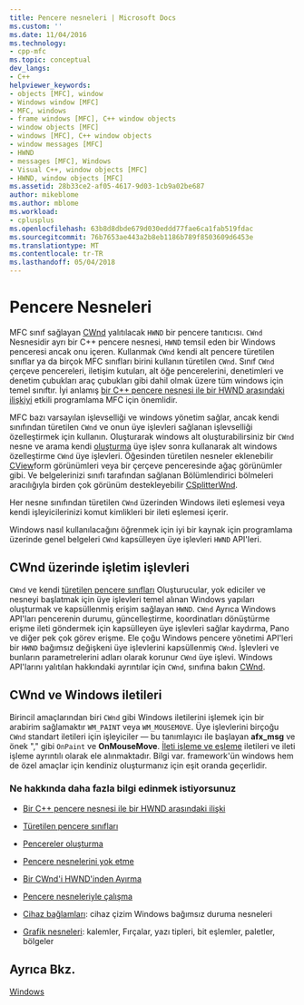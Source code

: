 ```yaml
---
title: Pencere nesneleri | Microsoft Docs
ms.custom: ''
ms.date: 11/04/2016
ms.technology:
- cpp-mfc
ms.topic: conceptual
dev_langs:
- C++
helpviewer_keywords:
- objects [MFC], window
- Windows window [MFC]
- MFC, windows
- frame windows [MFC], C++ window objects
- window objects [MFC]
- windows [MFC], C++ window objects
- window messages [MFC]
- HWND
- messages [MFC], Windows
- Visual C++, window objects [MFC]
- HWND, window objects [MFC]
ms.assetid: 28b33ce2-af05-4617-9d03-1cb9a02be687
author: mikeblome
ms.author: mblome
ms.workload:
- cplusplus
ms.openlocfilehash: 63b8d8dbde679d030eddd77fae6ca1fab519fdac
ms.sourcegitcommit: 76b7653ae443a2b8eb1186b789f8503609d6453e
ms.translationtype: MT
ms.contentlocale: tr-TR
ms.lasthandoff: 05/04/2018
---
```

# <a name="window-objects"></a>Pencere Nesneleri
MFC sınıf sağlayan [CWnd](../mfc/reference/cwnd-class.md) yalıtılacak `HWND` bir pencere tanıtıcısı. `CWnd` Nesnesidir ayrı bir C++ pencere nesnesi, `HWND` temsil eden bir Windows penceresi ancak onu içeren. Kullanmak `CWnd` kendi alt pencere türetilen sınıflar ya da birçok MFC sınıfları birini kullanın türetilen `CWnd`. Sınıf `CWnd` çerçeve pencereleri, iletişim kutuları, alt öğe pencerelerini, denetimleri ve denetim çubukları araç çubukları gibi dahil olmak üzere tüm windows için temel sınıftır. İyi anlamış [bir C++ pencere nesnesi ile bir HWND arasındaki ilişkiyi](../mfc/relationship-between-a-cpp-window-object-and-an-hwnd.md) etkili programlama MFC için önemlidir.  
  
 MFC bazı varsayılan işlevselliği ve windows yönetim sağlar, ancak kendi sınıfından türetilen `CWnd` ve onun üye işlevleri sağlanan işlevselliği özelleştirmek için kullanın. Oluşturarak windows alt oluşturabilirsiniz bir `CWnd` nesne ve arama kendi [oluşturma](../mfc/reference/cwnd-class.md#create) üye işlev sonra kullanarak alt windows özelleştirme `CWnd` üye işlevleri. Öğesinden türetilen nesneler eklenebilir [CView](../mfc/reference/cview-class.md)form görünümleri veya bir çerçeve penceresinde ağaç görünümler gibi. Ve belgelerinizi sınıfı tarafından sağlanan Bölümlendirici bölmeleri aracılığıyla birden çok görünüm destekleyebilir [CSplitterWnd](../mfc/reference/csplitterwnd-class.md).  
  
 Her nesne sınıfından türetilen `CWnd` üzerinden Windows ileti eşlemesi veya kendi işleyicilerinizi komut kimlikleri bir ileti eşlemesi içerir.  
  
 Windows nasıl kullanılacağını öğrenmek için iyi bir kaynak için programlama üzerinde genel belgeleri `CWnd` kapsülleyen üye işlevleri `HWND` API'leri.  
  
## <a name="functions-for-operating-on-a-cwnd"></a>CWnd üzerinde işletim işlevleri  
 `CWnd` ve kendi [türetilen pencere sınıfları](../mfc/derived-window-classes.md) Oluşturucular, yok ediciler ve nesneyi başlatmak için üye işlevleri temel alınan Windows yapıları oluşturmak ve kapsüllenmiş erişim sağlayan `HWND`. `CWnd` Ayrıca Windows API'ları pencerenin durumu, güncelleştirme, koordinatları dönüştürme erişme ileti göndermek için kapsülleyen üye işlevleri sağlar kaydırma, Pano ve diğer pek çok görev erişme. Ele çoğu Windows pencere yönetimi API'leri bir `HWND` bağımsız değişkeni üye işlevlerini kapsüllenmiş `CWnd`. İşlevleri ve bunların parametrelerini adları olarak korunur `CWnd` üye işlevi. Windows API'larını yalıtılan hakkındaki ayrıntılar için `CWnd`, sınıfına bakın [CWnd](../mfc/reference/cwnd-class.md).  
  
## <a name="cwnd-and-windows-messages"></a>CWnd ve Windows iletileri  
 Birincil amaçlarından biri `CWnd` gibi Windows iletilerini işlemek için bir arabirim sağlamaktır `WM_PAINT` veya `WM_MOUSEMOVE`. Üye işlevlerini birçoğu `CWnd` standart iletileri için işleyiciler — bu tanımlayıcı ile başlayan **afx_msg** ve önek "," gibi `OnPaint` ve **OnMouseMove**. [İleti işleme ve eşleme](../mfc/message-handling-and-mapping.md) iletileri ve ileti işleme ayrıntılı olarak ele alınmaktadır. Bilgi var. framework'ün windows hem de özel amaçlar için kendiniz oluşturmanız için eşit oranda geçerlidir.  
  
### <a name="what-do-you-want-to-know-more-about"></a>Ne hakkında daha fazla bilgi edinmek istiyorsunuz  
  
-   [Bir C++ pencere nesnesi ile bir HWND arasındaki ilişki](../mfc/relationship-between-a-cpp-window-object-and-an-hwnd.md)  
  
-   [Türetilen pencere sınıfları](../mfc/derived-window-classes.md)  
  
-   [Pencereler oluşturma](../mfc/creating-windows.md)  
  
-   [Pencere nesnelerini yok etme](../mfc/destroying-window-objects.md)  
  
-   [Bir CWnd'i HWND'inden Ayırma](../mfc/detaching-a-cwnd-from-its-hwnd.md)  
  
-   [Pencere nesneleriyle çalışma](../mfc/working-with-window-objects.md)  
  
-   [Cihaz bağlamları](../mfc/device-contexts.md): cihaz çizim Windows bağımsız duruma nesneleri  
  
-   [Grafik nesneleri](../mfc/graphic-objects.md): kalemler, Fırçalar, yazı tipleri, bit eşlemler, paletler, bölgeler  
  
## <a name="see-also"></a>Ayrıca Bkz.  
 [Windows](../mfc/windows.md)

